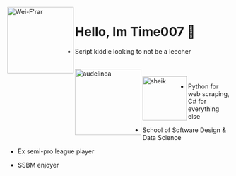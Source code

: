 <br />
<img src="https://user-images.githubusercontent.com/60156453/149975292-55311db1-c215-4086-b444-390b519a94e2.png" align="left" width="150" alt="Wei-F'rar"/>

# Hello, Im Time007 🌱

- Script kiddie looking to not be a leecher

<br />
<img src="https://user-images.githubusercontent.com/60156453/149975535-6f8fdbff-1ccd-4390-8d8b-34e5677a4371.png" align="left" width="150" alt="audelinea"/>

<br />
<img src="https://user-images.githubusercontent.com/60156453/149976487-26a63811-58bc-4119-9190-ec247e517541.png" align="left" width="100" alt="sheik"/>

- Python for web scraping, C# for everything else

- School of Software Design & Data Science

- Ex semi-pro league player 

- SSBM enjoyer
